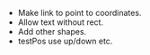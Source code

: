 * Make link to point to coordinates.
* Allow text without rect.
* Add other shapes.
* testPos use up/down etc.